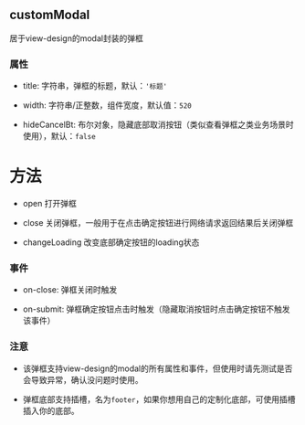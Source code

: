 ## customModal
居于view-design的modal封装的弹框

### 属性
* title: 字符串，弹框的标题，默认：`'标题'`

* width: 字符串/正整数，组件宽度，默认值：`520`

* hideCancelBt: 布尔对象，隐藏底部取消按钮（类似查看弹框之类业务场景时使用），默认：`false`

# 方法
* open 打开弹框

* close 关闭弹框，一般用于在点击确定按钮进行网络请求返回结果后关闭弹框

* changeLoading 改变底部确定按钮的loading状态

### 事件
* on-close: 弹框关闭时触发

* on-submit: 弹框确定按钮点击时触发（隐藏取消按钮时点击确定按钮不触发该事件）

### 注意
* 该弹框支持view-design的modal的所有属性和事件，但使用时请先测试是否会导致异常，确认没问题时使用。

* 弹框底部支持插槽，名为`footer`，如果你想用自己的定制化底部，可使用插槽插入你的底部。
